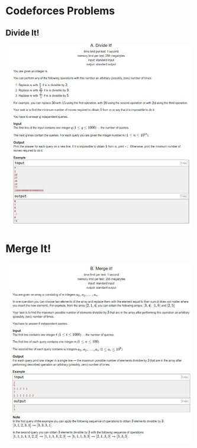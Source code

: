# Codeforces Problems

## Divide It!
![img.png](img/divide_it.png)

# Merge It!
![img.png](img/merge_it.png)
